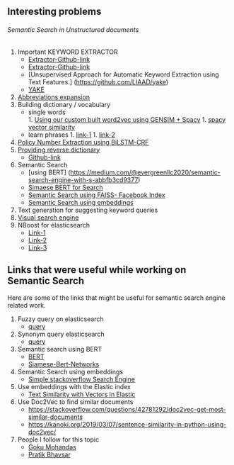 ## Interesting problems 
###### Semantic Search in Unstructured documents

1.	Important KEYWORD EXTRACTOR 
      * [Extractor-Github-link](https://github.com/ibatra/BERT-Keyword-Extractor)
      * [Extractor-Github-link](https://github.com/ibatra/BERT-Keyword-Extractor/blob/master/BERT-Keyword%20Extractor.ipynb)
      * [Unsupervised Approach for Automatic Keyword Extraction using Text Features.] (https://github.com/LIAAD/yake)
      * [YAKE](http://yake.inesctec.pt/)
2.	[Abbreviations expansion](https://medium.com/swlh/a-machine-learning-model-to-understand-fancy-abbreviations-trained-on-tolkien-36601b73ecbb)
3.	Building dictionary / vocabulary  
      * single words  
            1. [Using our custom built word2vec using GENSIM + Spacy](https://radimrehurek.com/gensim/auto_examples/tutorials/run_word2vec.html#sphx-glr-auto-examples-tutorials-run-word2vec-py)
            1. [spacy vector similarity](https://spacy.io/usage/vectors-similarity)
      * learn phrases
            1. [link-1](https://towardsdatascience.com/word2vec-for-phrases-learning-embeddings-for-more-than-one-word-727b6cf723cf)
            1. [link-2](http://kavita-ganesan.com/how-to-incorporate-phrases-into-word2vec-a-text-mining-approach/relatedposts_hit=1&relatedposts_origin=1229&relatedposts_position=2#.XuDIuvkzY2x)
4.	[Policy Number Extraction using BiLSTM-CRF](https://nbviewer.jupyter.org/github/amaiya/ktrain/blob/master/tutorials/tutorial-06-sequence-tagging.ipynb)
5.	[Providing reverse dictionary](https://tomassetti.me/creating-a-reverse-dictionary/)
      * [Github-link](https://github.com/gabriele-tomassetti/reverse-dictionary)
6.	Semantic Search 
      * [using BERT] (https://medium.com/@evergreenllc2020/semantic-search-engine-with-s-abbfb3cd9377)
      * [Simaese BERT for Search](https://towardsdatascience.com/quick-semantic-search-using-siamese-bert-networks-1052e7b4df1)
      * [Semantic Search using FAISS- Facebook Index ](https://www.kaggle.com/narasimha1997/faster-semantic-search-using-faiss/output)
      * [Semantic Search using embeddings](https://medium.com/analytics-vidhya/building-a-simple-stack-overflow-search-engine-to-predict-posts-related-to-given-query-post-56b3e508520c)
7.	Text generation for suggesting keyword queries
8.	[Visual search engine ](https://medium.com/gsi-technology/integrating-textual-and-visual-information-into-a-powerful-visual-search-engine-c477486a18ff)
9.	NBoost for elasticsearch 
      * [Link-1](https://github.com/koursaros-ai/nboost)
      * [Link-2](https://medium.com/koursaros-ai/boost-search-api-performance-e-g-410868e82b22)
      * [Link-3](https://towardsdatascience.com/how-we-built-an-ai-powered-search-engine-without-being-google-5ad93e5a8591)


## Links that were useful while working on Semantic Search

Here are some of the links that might be useful for semantic search engine related work.

1.  Fuzzy query on elasticsearch
    * [query](https://www.elastic.co/guide/en/elasticsearch/reference/current/query-dsl-fuzzy-query.html)
2.  Synonym query elasticsearch
    * [query](https://www.elastic.co/blog/boosting-the-power-of-elasticsearch-with-synonyms)
3.  Semantic search using BERT
    * [BERT](https://medium.com/@evergreenllc2020/semantic-search-engine-with-s-abbfb3cd9377)
    * [Siamese-Bert-Networks](https://towardsdatascience.com/quick-semantic-search-using-siamese-bert-networks-1052e7b4df1)
4.  Semantic Search using embeddings
    * [Simple stackoverflow Search Engine](https://medium.com/analytics-vidhya/building-a-simple-stack-overflow-search-engine-to-predict-posts-related-to-given-query-post-56b3e508520c)
5.  Use embeddings with the Elastic index
    * [Text Similarity with Vectors in Elastic](https://www.elastic.co/blog/text-similarity-search-with-vectors-in-elasticsearch)
6.  Use Doc2Vec to find similar documents
    * https://stackoverflow.com/questions/42781292/doc2vec-get-most-similar-documents
    * https://kanoki.org/2019/03/07/sentence-similarity-in-python-using-doc2vec/
7.  People I follow for this topic
    * [Goku Mohandas](https://madewithml.com/projects/2025/haystack-neural-question-answering-at-scale/)
    * [Pratik Bhavsar](https://www.pratik.ai/)
